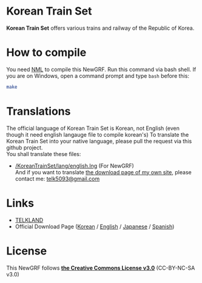 # Korean Train Set
**Korean Train Set** offers various trains and railway of the Republic of Korea.   

# How to compile
You need [NML](http://bundles.openttdcoop.org/nml/releases/LATEST/) to compile this NewGRF.
Run this command via bash shell. If you are on Windows, open a command prompt and type ``bash`` before this:  
```bash
make
```

# Translations
The official language of Korean Train Set is Korean, not English (even though it need english langauge file to compile korean's)
To translate the Korean Train Set into your native language, please pull the request via this github project.  
You shall translate these files:
- [/KoreanTrainSet/lang/english.lng](https://github.com/KoreanGRF/KoreanTrainSet/blob/master/lang/english.lng) (For NewGRF)  
And if you want to translate [the download page of my own site](https://telk.kr/ottd/newgrf/ko_train_set), please contact me: telk5093@gmail.com

# Links
- [TELKLAND](http://telk.kr)
- Official Download Page ([Korean](http://telk.kr/ottd/newgrf/ko_train_set/?lang=kr) / [English](http://telk.kr/ottd/newgrf/ko_train_set/?lang=en) / [Japanese](http://telk.kr/ottd/newgrf/ko_train_set/?lang=jp) / [Spanish](http://telk.kr/ottd/newgrf/ko_train_set/?lang=es))

# License
This NewGRF follows **[the Creative Commons License v3.0](https://creativecommons.org/licenses/by-nc-sa/3.0/)** (CC-BY-NC-SA v3.0)